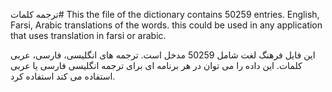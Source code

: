 ترجمه کلمات#
This the file of the dictionary contains 50259 entries. English, Farsi, Arabic translations of the words. this could be used in any application that uses translation in farsi or arabic.

این فایل فرهنگ لغت شامل 50259 مدخل است. ترجمه های انگلیسی، فارسی، عربی کلمات. این داده را می توان در هر برنامه ای برای  ترجمه انگلیسی فارسی یا عربی استفاده می کند استفاده کرد.
